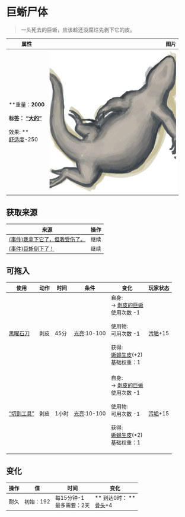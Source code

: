 # 巨蜥尸体  
> 一头死去的巨蜥，应该趁还没腐烂先剥下它的皮。  
  
  属性  |   图片   
 ----  |  ----:   
 **重量：**2000<br><br>**标签：**	[“大的”](tag_Large.md)<br><br>** 效果: **<br>[舒适度](Comfort.md)-250  |  ![](Sprite/MonitorCarcass.png)   
  
## 获取来源  
来源  |  操作  
----  |  ----  
[(事件)我拿下它了，但我受伤了。](Event_MonitorFightMixedSuccess.md)  |  继续  
[(事件)巨蜥倒下了！](Event_MonitorFightSuccess.md)  |  继续  
## 可拖入  
使用  |  动作  |  时间  |  条件  |  变化  |  玩家状态  
----  |  ----  |  ----  |  ----  |  ----  |  ----  
[黑曜石刀](KnifeObsidian.md)  |  剥皮  |  45分  |  [光亮](Light.md):10-100  |  自身:<br>→ [剥皮的巨蜥](MonitorSkinned.md)<br>使用次数  -1<br><br>使用物:<br>可用次数  -1<br><br>获得:<br>[蜥蜴生皮](SkinFreshReptile.md)(+2)<br>基础权重：1<br><br>  |  [污垢](Filth.md)+15  
[“切割工具”](tag_Cutter.md)  |  剥皮  |  1小时  |  [光亮](Light.md):10-100  |  自身:<br>→ [剥皮的巨蜥](MonitorSkinned.md)<br>使用次数  -1<br><br>使用物:<br>可用次数  -1<br><br>获得:<br>[蜥蜴生皮](SkinFreshReptile.md)(+2)<br>基础权重：1<br><br>  |  [污垢](Filth.md)+15  
## 变化   
操作  |  值  |  时间  |  变化  
----  |  ----  |  ----  |  ----  
耐久  |  初始：192  |  每15分钟-1<br>最多需要：2天  |  ** 到达0时： **<br>[骨头](Bones.md)+4   
